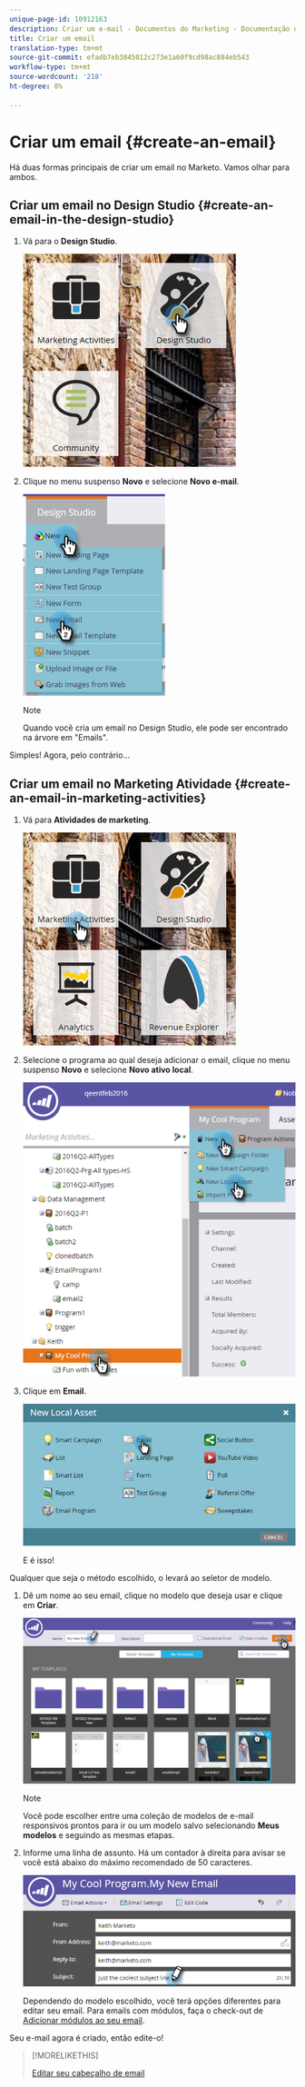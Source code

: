 ```yaml
---
unique-page-id: 10912163
description: Criar um e-mail - Documentos do Marketing - Documentação do produto
title: Criar um email
translation-type: tm+mt
source-git-commit: efadb7eb3845012c273e1a60f9cd98ac884eb543
workflow-type: tm+mt
source-wordcount: '218'
ht-degree: 0%

---
```



# Criar um email {#create-an-email}

Há duas formas principais de criar um email no Marketo. Vamos olhar para ambos.

## Criar um email no Design Studio {#create-an-email-in-the-design-studio}

1. Vá para o **Design Studio**.

   ![](assets/one-4.png)

1. Clique no menu suspenso **Novo** e selecione **Novo e-mail**.

   ![](assets/two-4.png)

   >[!NOTE]
   >
   >Quando você cria um email no Design Studio, ele pode ser encontrado na árvore em &quot;Emails&quot;.

Simples! Agora, pelo contrário...

## Criar um email no Marketing Atividade {#create-an-email-in-marketing-activities}

1. Vá para **Atividades de marketing**.

   ![](assets/three-3.png)

1. Selecione o programa ao qual deseja adicionar o email, clique no menu suspenso **Novo** e selecione **Novo ativo local**.

   ![](assets/four-3.png)

1. Clique em **Email**.

   ![](assets/five-2.png)

   E é isso!

Qualquer que seja o método escolhido, o levará ao seletor de modelo.

1. Dê um nome ao seu email, clique no modelo que deseja usar e clique em **Criar**.

   ![](assets/six-2.png)

   >[!NOTE]
   >
   >Você pode escolher entre uma coleção de modelos de e-mail responsivos prontos para ir ou um modelo salvo selecionando **Meus modelos** e seguindo as mesmas etapas.

1. Informe uma linha de assunto. Há um contador à direita para avisar se você está abaixo do máximo recomendado de 50 caracteres.

   ![](assets/seven-1.png)

   Dependendo do modelo escolhido, você terá opções diferentes para editar seu email. Para emails com módulos, faça o check-out de [Adicionar módulos ao seu email](/help/marketo/product-docs/email-marketing/general/email-editor-2/add-modules-to-your-email.md).

Seu e-mail agora é criado, então edite-o!

>[!MORELIKETHIS]
>
>[Editar seu cabeçalho de email](edit-your-email-header.md)
